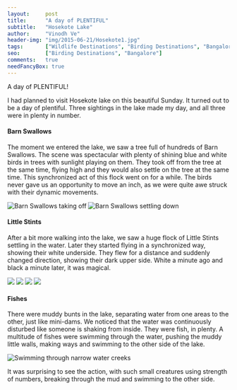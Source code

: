 ```yaml
---
layout:     post
title:      "A day of PLENTIFUL"
subtitle:   "Hosekote Lake"
author:     "Vinodh Ve"
header-img: "img/2015-06-21/Hosekote1.jpg"
tags:       ["Wildlife Destinations", "Birding Destinations", "Bangalore Wildlife"]
seo:		["Birding Destinations", "Bangalore"]
comments:   true
needFancyBox: true
---
```


A day of PLENTIFUL!

I had planned to visit Hosekote lake on this beautiful Sunday. It turned out to be a day of plentiful. Three sightings in the lake made my day, and all three were in plenty in number.

<h4>Barn Swallows</h4>

The moment we entered the lake, we saw a tree full of hundreds of Barn Swallows. The scene was spectacular with plenty of shining blue and white birds in trees with sunlight playing on them. They took off from the tree at the same time, flying high and they would also settle on the tree at the same time. This synchronized act of this flock went on for a while. The birds never gave us an opportunity to move an inch, as we were quite awe struck with their dynamic movements. 

<img src="{{ site.baseurl}}/img/2015-06-21/Hosekote2.jpg" alt="Barn Swallows taking off">
<img src="{{ site.baseurl}}/img/2015-06-21/Hosekote3.jpg" alt="Barn Swallows settling down">

<h4>Little Stints</h4>

After a bit more walking into the lake, we saw a huge flock of Little Stints settling in the water. Later they started flying in a synchronized way, showing their white underside. They flew for a distance and suddenly changed direction, showing their dark upper side. White a minute ago and black a minute later, it was magical. 

<div class="w-entity-images">
	<a class="fancybox" rel="group" href="{{ site.baseurl }}/img/2015-06-21/Hosekote4.jpg"> <img class="w-customised-image-preview w-small-image-preview" src="{{ site.baseurl }}/img/2015-06-21/Hosekote4.jpg"></a>
	<a class="fancybox" rel="group" href="{{ site.baseurl }}/img/2015-06-21/Hosekote5.jpg"> <img class="w-customised-image-preview w-small-image-preview" src="{{ site.baseurl }}/img/2015-06-21/Hosekote5.jpg"></a>
	<a class="fancybox" rel="group" href="{{ site.baseurl }}/img/2015-06-21/Hosekote6.jpg"> <img class="w-customised-image-preview w-small-image-preview" src="{{ site.baseurl }}/img/2015-06-21/Hosekote6.jpg"></a>
	<a class="fancybox" rel="group" href="{{ site.baseurl }}/img/2015-06-21/Hosekote7.jpg"> <img class="w-customised-image-preview w-small-image-preview" src="{{ site.baseurl }}/img/2015-06-21/Hosekote7.jpg"></a>	
</div>

<h4>Fishes</h4>

There were muddy bunts in the lake, separating water from one areas to the other, just like mini-dams. We noticed that the water was continuously disturbed like someone is shaking from inside. They were fish, in plenty. A multitude of fishes were swimming through the water, pushing the muddy little walls, making ways and swimming to the other side of the lake. 

<img src="{{ site.baseurl}}/img/2015-06-21/Hosekote9.jpg" alt="Swimming through narrow water creeks">

It was surprising to see the action, with such small creatures using strength of numbers, breaking through the mud and swimming to the other side.

